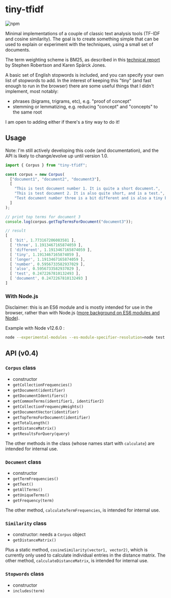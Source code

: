 # tiny-tfidf
![npm](https://img.shields.io/npm/v/tiny-tfidf.svg)

Minimal implementations of a couple of classic text analysis tools (TF-IDF and cosine similarity). The goal is to create something simple that can be used to explain or experiment with the techniques, using a small set of documents.

The term weighting scheme is BM25, as described in this [technical report](https://www.cl.cam.ac.uk/techreports/UCAM-CL-TR-356.pdf) by Stephen Robertson and Karen Spärck Jones.

A basic set of English stopwords is included, and you can specify your own list of stopwords to add. In the interest of keeping this "tiny" (and fast enough to run in the browser) there are some useful things that I didn't implement, most notably:
- phrases (bigrams, trigrams, etc), e.g. "proof of concept"
- stemming or lemmatizing, e.g. reducing "concept" and "concepts" to the same root

I am open to adding either if there's a tiny way to do it!

## Usage

Note: I'm still actively developing this code (and documentation), and the API is likely to change/evolve up until version 1.0.

```js
import { Corpus } from "tiny-tfidf";

const corpus = new Corpus(
  ["document1", "document2", "document3"],
  [
    "This is test document number 1. It is quite a short document.",
    "This is test document 2. It is also quite short, and is a test.",
    "Test document number three is a bit different and is also a tiny bit longer."
  ]
);

// print top terms for document 3
console.log(corpus.getTopTermsForDocument("document3"));

// result
[
  [ 'bit', 1.773167206083581 ],
  [ 'three', 1.1913467165874059 ],
  [ 'different', 1.1913467165874059 ],
  [ 'tiny', 1.1913467165874059 ],
  [ 'longer', 1.1913467165874059 ],
  [ 'number', 0.5956733582937029 ],
  [ 'also', 0.5956733582937029 ],
  [ 'test', 0.2472267810132493 ],
  [ 'document', 0.2472267810132493 ]
]
```

### With Node.js

Disclaimer: this is an ES6 module and is mostly intended for use in the browser, rather than with Node.js ([more background on ES6 modules and Node](https://github.com/nodejs/modules/blob/master/doc/announcement.md#es-module-code-in-packages)).

Example with Node v12.6.0 :

```sh
node --experimental-modules --es-module-specifier-resolution=node test.js
```
## API (v0.4)

### `Corpus` class

- constructor
- `getCollectionFrequencies()`
- `getDocument(identifier)`
- `getDocumentIdentifiers()`
- `getCommonTerms(identifier1, identifier2)`
- `getCollectionFrequencyWeights()`
- `getDocumentVector(identifier)`
- `getTopTermsForDocument(identifier)`
- `getTotalLength()`
- `getDistanceMatrix()`
- `getResultsForQuery(query)`

The other methods in the class (whose names start with `calculate`) are intended for internal use.

### `Document` class

- constructor
- `getTermFrequencies()`
- `getText()`
- `getAllTerms()`
- `getUniqueTerms()`
- `getFrequency(term)`

The other method, `calculateTermFrequencies`, is intended for internal use.

### `Similarity` class

- constructor: needs a `Corpus` object
- `getDistanceMatrix()`

Plus a static method, `cosineSimilarity(vector1, vector2)`, which is currently only used to calculate individual entries in the distance matrix. The other method, `calculateDistanceMatrix`, is intended for internal use.

### `Stopwords` class

- constructor
- `includes(term)`
